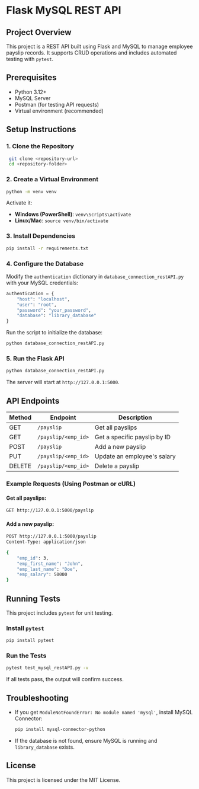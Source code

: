 # Flask MySQL REST API

## Project Overview
This project is a REST API built using Flask and MySQL to manage employee payslip records. It supports CRUD operations and includes automated testing with `pytest`.

## Prerequisites
- Python 3.12+
- MySQL Server
- Postman (for testing API requests)
- Virtual environment (recommended)

## Setup Instructions
### 1. Clone the Repository
```sh
 git clone <repository-url>
 cd <repository-folder>
```

### 2. Create a Virtual Environment
```sh
python -m venv venv
```
Activate it:
- **Windows (PowerShell)**: `venv\Scripts\activate`
- **Linux/Mac**: `source venv/bin/activate`

### 3. Install Dependencies
```sh
pip install -r requirements.txt
```

### 4. Configure the Database
Modify the `authentication` dictionary in `database_connection_restAPI.py` with your MySQL credentials:
```python
authentication = {
    "host": "localhost",
    "user": "root",
    "password": "your_password",
    "database": "library_database"
}
```
Run the script to initialize the database:
```sh
python database_connection_restAPI.py
```

### 5. Run the Flask API
```sh
python database_connection_restAPI.py
```
The server will start at `http://127.0.0.1:5000`.

## API Endpoints
| Method | Endpoint             | Description |
|--------|----------------------|-------------|
| GET    | `/payslip`           | Get all payslips |
| GET    | `/payslip/<emp_id>`  | Get a specific payslip by ID |
| POST   | `/payslip`           | Add a new payslip |
| PUT    | `/payslip/<emp_id>`  | Update an employee's salary |
| DELETE | `/payslip/<emp_id>`  | Delete a payslip |

### Example Requests (Using Postman or cURL)
#### Get all payslips:
```sh
GET http://127.0.0.1:5000/payslip
```
#### Add a new payslip:
```sh
POST http://127.0.0.1:5000/payslip
Content-Type: application/json

{
    "emp_id": 3,
    "emp_first_name": "John",
    "emp_last_name": "Doe",
    "emp_salary": 50000
}
```

## Running Tests
This project includes `pytest` for unit testing.

### Install `pytest`
```sh
pip install pytest
```

### Run the Tests
```sh
pytest test_mysql_restAPI.py -v
```
If all tests pass, the output will confirm success.

## Troubleshooting
- If you get `ModuleNotFoundError: No module named 'mysql'`, install MySQL Connector:
  ```sh
  pip install mysql-connector-python
  ```
- If the database is not found, ensure MySQL is running and `library_database` exists.

## License
This project is licensed under the MIT License.

